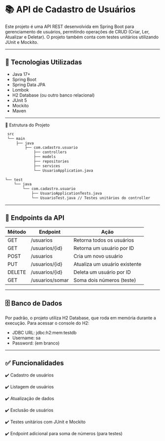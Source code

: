 # 📚 API de Cadastro de Usuários

Este projeto é uma API REST desenvolvida em Spring Boot para gerenciamento de usuários, permitindo operações de CRUD (Criar, Ler, Atualizar e Deletar). O projeto também conta com testes unitários utilizando JUnit e Mockito.

---

## 🚀 Tecnologias Utilizadas

- Java 17+
- Spring Boot
- Spring Data JPA
- Lombok
- H2 Database (ou outro banco relacional)
- JUnit 5
- Mockito
- Maven

---

📂 Estrutura do Projeto
```bash
 src
 └── main
     ├── java
         ├── com.cadastro.usuario
             ├── controllers
             ├── models
             ├── repositories     
             ├── services  
             └── UsuarioApplication.java
       
└── test
    └── java
        └── com.cadastro.usuario
            ├── UsuarioApplicationTests.java
            └── UsuarioTest.java // Testes unitários do controller
```

---

## 🔗 Endpoints da API

| Método	|    Endpoint    |	       Ação                 |
|---------|----------------|------------------------------|
| GET	    |  /usuarios	   |Retorna todos os usuários     |
| GET	    | /usuarios/{id} |Retorna um usuário por ID     |
| POST	  | /usuarios	     | Cria um novo usuário         |
| PUT	    | /usuarios/{id} | Atualiza um usuário existente| 
| DELETE	| /usuarios/{id} | Deleta um usuário por ID     |
| GET	    | /usuarios/somar| 	Soma dois números (teste)   |

---

## 🗄️ Banco de Dados

Por padrão, o projeto utiliza H2 Database, que roda em memória durante a execução. Para acessar o console do H2:

- JDBC URL: jdbc:h2:mem:testdb
- Username: sa
- Password: (em branco)

---

## ✅ Funcionalidades
✔️ Cadastro de usuários

✔️ Listagem de usuários

✔️ Atualização de dados

✔️ Exclusão de usuários

✔️ Testes unitários com JUnit e Mockito

✔️ Endpoint adicional para soma de números (para testes)

